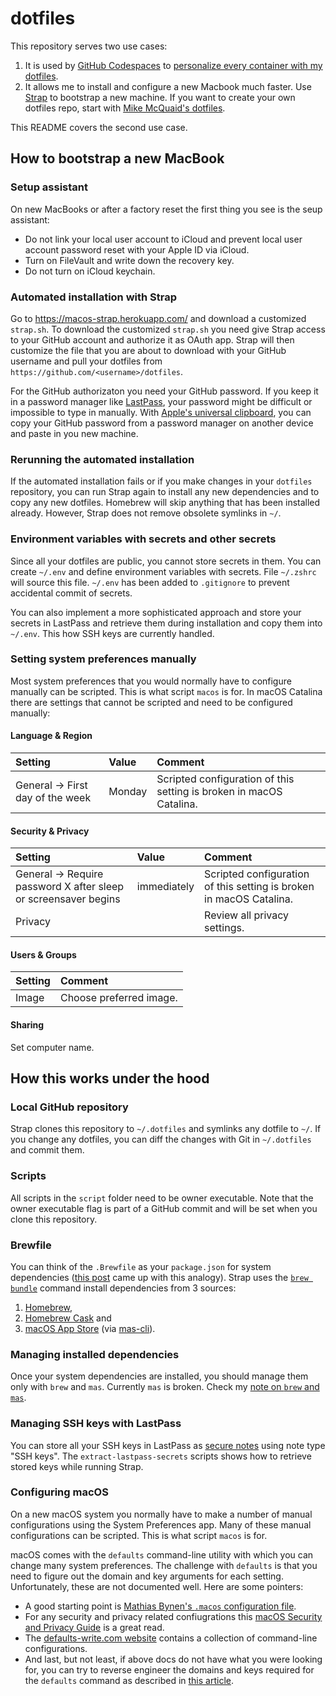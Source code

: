 # dotfiles

This repository serves two use cases:

1. It is used by [GitHub Codespaces](https://github.com/features/codespaces) to [personalize every container with my dotfiles](https://docs.github.com/en/github/developing-online-with-codespaces/personalizing-codespaces-for-your-account).
1. It allows me to install and configure a new Macbook much faster. Use [Strap](https://github.com/MikeMcQuaid/strap) to bootstrap a new machine. If you want to create your own dotfiles repo, start with [Mike McQuaid's dotfiles](https://github.com/MikeMcQuaid/dotfiles).

This README covers the second use case.

## How to bootstrap a new MacBook

### Setup assistant

On new MacBooks or after a factory reset the first thing you see is the seup assistant:

- Do not link your local user account to iCloud and prevent local user account password reset with your Apple ID via iCloud.
- Turn on FileVault and write down the recovery key.
- Do not turn on iCloud keychain.

### Automated installation with Strap

Go to https://macos-strap.herokuapp.com/ and download a customized `strap.sh`. To download the customized `strap.sh` you need give Strap access to your GitHub account and authorize it as OAuth app. Strap will then customize the file that you are about to download with your GitHub username and pull your dotfiles from `https://github.com/<username>/dotfiles`.

For the GitHub authorizaton you need your GitHub password. If you keep it in a password manager like [LastPass](https://www.lastpass.com/), your password might be difficult or impossible to type in manually. With [Apple's universal clipboard](https://support.apple.com/en-us/HT209460), you can copy your GitHub password from a password manager on another device and paste in you new machine.

### Rerunning the automated installation

If the automated installation fails or if you make changes in your `dotfiles` repository, you can run Strap again to install any new dependencies and to copy any new dotfiles. Homebrew will skip anything that has been installed already. However, Strap does not remove obsolete symlinks in `~/`.

### Environment variables with secrets and other secrets

Since all your dotfiles are public, you cannot store secrets in them. You can create `~/.env` and define environment variables with secrets. File `~/.zshrc` will source this file. `~/.env` has been added to `.gitignore` to prevent accidental commit of secrets.

You can also implement a more sophisticated approach and store your secrets in LastPass and retrieve them during installation and copy them into `~/.env`. This how SSH keys are currently handled.

### Setting system preferences manually

Most system preferences that you would normally have to configure manually can be scripted. This is what script `macos` is for. In macOS Catalina there are settings that cannot be scripted and need to be configured manually:

#### Language & Region

| Setting                         | Value  | Comment                                                             |
| :------------------------------ | :----- | :------------------------------------------------------------------ |
| General → First day of the week | Monday | Scripted configuration of this setting is broken in macOS Catalina. |

#### Security & Privacy

| Setting                                                        | Value       | Comment                                                             |
| :------------------------------------------------------------- | :---------- | :------------------------------------------------------------------ |
| General → Require password X after sleep or screensaver begins | immediately | Scripted configuration of this setting is broken in macOS Catalina. |
| Privacy                                                        |             | Review all privacy settings.                                        |

#### Users & Groups

| Setting | Comment                 |
| :------ | :---------------------- |
| Image   | Choose preferred image. |

#### Sharing

Set computer name.

## How this works under the hood

### Local GitHub repository

Strap clones this repository to `~/.dotfiles` and symlinks any dotfile to `~/`. If you change any dotfiles, you can diff the changes with Git in `~/.dotfiles` and commit them.

### Scripts

All scripts in the `script` folder need to be owner executable. Note that the owner executable flag is part of a GitHub commit and will be set when you clone this repository.

### Brewfile

You can think of the `.Brewfile` as your `package.json` for system dependencies ([this post](https://thoughtbot.com/blog/brewfile-a-gemfile-but-for-homebrew) came up with this analogy). Strap uses the [`brew bundle`](https://github.com/Homebrew/homebrew-bundle) command install dependencies from 3 sources:

1. [Homebrew](https://brew.sh/),
1. [Homebrew Cask](https://github.com/Homebrew/homebrew-cask) and
1. [macOS App Store](http://www.apple.com/mac/app-store) (via [mas-cli](https://github.com/mas-cli/mas)).

### Managing installed dependencies

Once your system dependencies are installed, you should manage them only with `brew` and `mas`. Currently `mas` is broken. Check my [note on `brew` and `mas`](https://coding.maier.dev/notes/dev/brew-and-mas).

### Managing SSH keys with LastPass

You can store all your SSH keys in LastPass as [secure notes](https://helpdesk.lastpass.com/secure-notes/) using note type "SSH keys". The `extract-lastpass-secrets` scripts shows how to retrieve stored keys while running Strap.

### Configuring macOS

On a new macOS system you normally have to make a number of manual configurations using the System Preferences app. Many of these manual configurations can be scripted. This is what script `macos` is for.

macOS comes with the `defaults` command-line utility with which you can change many system preferences. The challenge with `defaults` is that you need to figure out the domain and key arguments for each setting. Unfortunately, these are not documented well. Here are some pointers:

- A good starting point is [Mathias Bynen's `.macos` configuration file](https://github.com/mathiasbynens/dotfiles/blob/master/.macos).
- For any security and privacy related confiugrations this [macOS Security and Privacy Guide](https://github.com/drduh/macOS-Security-and-Privacy-Guide) is a great read.
- The [defaults-write.com website](https://www.defaults-write.com/) contains a collection of command-line configurations.
- And last, but not least, if above docs do not have what you were looking for, you can try to reverse engineer the domains and keys required for the `defaults` command as described in [this article](https://pawelgrzybek.com/change-macos-user-preferences-via-command-line/).
